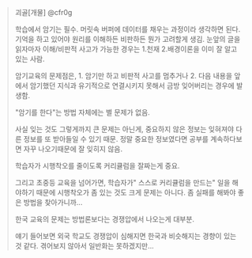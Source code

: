 > 괴골[개물] @cfr0g
>
> 학습에서 암기는 필수. 머릿속 버퍼에 데이터를 채우는 과정이라 생각하면 된다. 기억을 하고 있어야 원리를 이해하든 비판하든 뭔가 고려할게 생김. 눈앞의 글을 읽자마자 이해/비판적 사고가 가능한 경우는 1.천재 2.배경이론을 이미 잘 알고 있는 사람.
>
> 
>
> 암기교육의 문제점은, 1. 암기만 하고 비판적 사고를 멈추거나 2. 다음 내용을 앞에서 암기했던 지식과 유기적으로 연결시키지 못해서 금방 잊어버리는 경우에 발생함. 
>
> 
>
> "암기를 한다"는 방법 자체에는 별 문제가 없음.
>
> 
>
> 사실 잊는 것도 그렇게까지 큰 문제는 아닌게, 중요하지 않은 정보는 잊혀져야 다른 정보를 또 받아들일 수 있기 때문. 정말 중요한 정보였다면 공부를 계속하다보면 자꾸 나오기때문에 잘 잊히지 않음.
>
> 학습자가 시행착오를 줄이도록 커리큘럼을 잘짜는게 중요.
>
> 
>
> 그리고 초중등 교육을 넘어가면, 학습자가" 스스로 커리큘럼을 만드는" 일을 해야하기 때문에 시행착오가 좀 있는 것도 크게 문제는 아니다. 좀 실패를 해봐야 좋은 방법을 찾아가니까... 
>
> 
>
> 한국 교육의 문제는 방법론보다는 경쟁압에서 나오는게 대부분.
>
> 
>
> 얘기 들어보면 외국 학교도 경쟁압이 심해지면 한국과 비슷해지는 경향이 있는 것 같다. 겪어보지 않아서 일반화는 못하겠지만...

